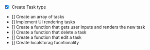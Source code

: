 - [x] Create Task type
- [] Create an array of tasks
- [] Implement UI rendering tasks
- [] Create a function that gets user inputs and renders the new task
- [] Create a function that delete a task
- [] Create a function that edit a task
- [] Create localstorag fucntionality
